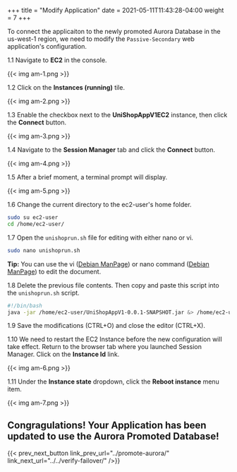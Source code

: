 +++
title = "Modify Application"
date =  2021-05-11T11:43:28-04:00
weight = 7
+++

To connect the applicaiton to the newly promoted Aurora Database in the us-west-1 region, we need to modify the `Passive-Secondary` web application's configuration.

1.1 Navigate to **EC2** in the console.

{{< img am-1.png >}}

1.2 Click on the **Instances (running)** tile.

{{< img am-2.png >}}

1.3 Enable the checkbox next to the **UniShopAppV1EC2** instance, then click the **Connect** button.

{{< img am-3.png >}}

1.4 Navigate to the **Session Manager** tab and click the **Connect** button.

{{< img am-4.png >}}

1.5 After a brief moment, a terminal prompt will display.

{{< img am-5.png >}}

1.6 Change the current directory to the ec2-user's home folder.

```sh
sudo su ec2-user
cd /home/ec2-user/
```

1.7 Open the `unishoprun.sh` file for editing with either nano or vi.

```sh
sudo nano unishoprun.sh
```

**Tip:** You can use the vi ([Debian ManPage]((https://manpages.debian.org/buster/vim/vi.1.en.html))) or nano command ([Debian ManPage](https://manpages.debian.org/stretch/nano/nano.1.en.html)) to edit the document.

1.8 Delete the previous file contents.  Then copy and paste this script into the `unishoprun.sh` script.

```sh
#!/bin/bash
java -jar /home/ec2-user/UniShopAppV1-0.0.1-SNAPSHOT.jar &> /home/ec2-user/app.log &
```

1.9 Save the modifications (CTRL+O) and close the editor (CTRL+X).

1.10 We need to restart the EC2 Instance before the new configuration will take effect.  Return to the browser tab where you launched Session Manager.  Click on the **Instance Id** link.

{{< img am-6.png >}}

1.11 Under the **Instance state** dropdown, click the **Reboot instance** menu item.

{{< img am-7.png >}}

## Congragulations!  Your Application has been updated to use the Aurora Promoted Database!

{{< prev_next_button link_prev_url="../promote-aurora/" link_next_url="../../verify-failover/" />}}

